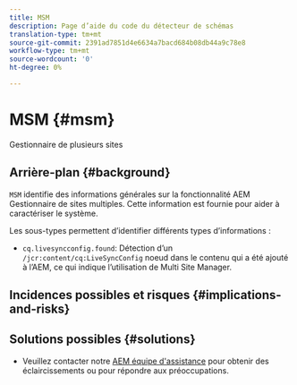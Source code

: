 ```yaml
---
title: MSM
description: Page d’aide du code du détecteur de schémas
translation-type: tm+mt
source-git-commit: 2391ad7851d4e6634a7bacd684b08db44a9c78e8
workflow-type: tm+mt
source-wordcount: '0'
ht-degree: 0%

---
```



# MSM {#msm}

Gestionnaire de plusieurs sites

## Arrière-plan {#background}

`MSM` identifie des informations générales sur la fonctionnalité AEM Gestionnaire de sites multiples. Cette information est fournie pour aider à caractériser le système.

Les sous-types permettent d’identifier différents types d’informations :

* `cq.livesyncconfig.found`: Détection d’un  `/jcr:content/cq:LiveSyncConfig` noeud dans le contenu qui a été ajouté à l’AEM, ce qui indique l’utilisation de Multi Site Manager.

## Incidences possibles et risques {#implications-and-risks}


## Solutions possibles {#solutions}

* Veuillez contacter notre [AEM équipe d&#39;assistance](https://helpx.adobe.com/enterprise/using/support-for-experience-cloud.html) pour obtenir des éclaircissements ou pour répondre aux préoccupations.
